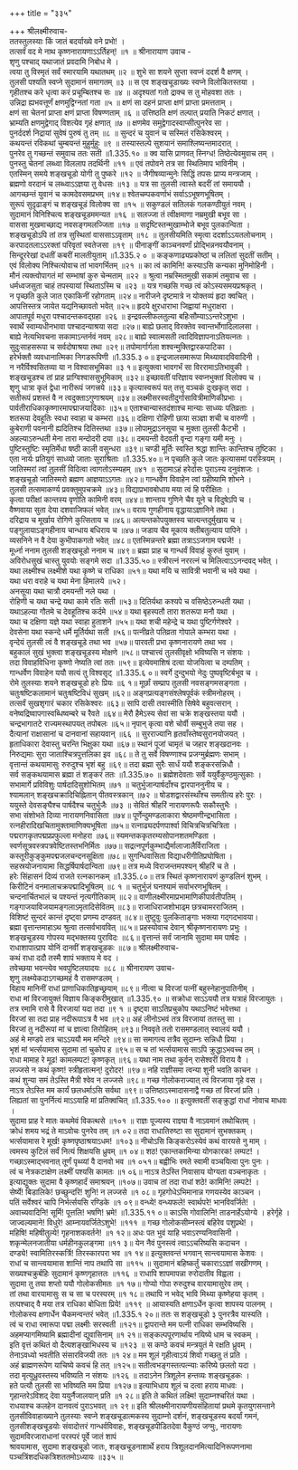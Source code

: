 +++
title = "३३५"

+++
श्रीलक्ष्मीरुवाच-  
ततस्तुलस्याः किं जातं बदर्याख्ये वने प्रभो! ।  
तत्सर्वं वद मे नाथ कृष्णनारायणाऽऽर्तिहन्! ॥१ ॥
श्रीनारायाण उवाच -  
शृणु पश्चाद् यथाजातं प्रवदामि निबोध मे ।  
त्वया तु विस्मृतं सर्वं स्मारयामि यथातथम् ॥२ ॥
शुभे सा शयने सुप्ता स्वप्नं ददर्श वै क्षणम् ।  
तुलसी पश्यति स्वप्ने सुदामानं समागतम् ॥३ ॥
स एव शङ्खचूडाख्यः स्वप्ने विलोकितस्तया ।  
गृहीतश्च करे धृत्वा करं प्रचूम्बितश्च सः ॥४ ॥
अदृश्यतां गतो द्राक्च स तु मोहवशा ततः ।  
उन्निद्रा ह्यभवत्तूर्णं क्षणमुद्विग्नतां गता ॥५ ॥
क्षणं सा दहनं प्राप्ता क्षणं प्राप्ता प्रमत्तताम् ।  
क्षणं सा चेतनां प्राप्ता क्षणं प्राप्ता विषण्णताम् ॥६ ॥
उत्तिष्ठति क्षणं तल्पात् प्रयाति निकटं क्षणात् ।  
भ्राम्यति क्षणमुद्वेगाद् विशत्येव गृहं क्षणात् ॥७ ॥
क्षणमेव समुद्वेगादस्वाप्सीत्पुनरेव सा ।  
पुनर्ददर्श निद्रायां सुवेषं पुरुषं तु तम् ॥८ ॥
सुन्दरं च युवानं च सस्मितं रसिकेश्वरम् ।  
कथयन्तं रविकथां चुम्बयन्तं मुहुर्मुहुः ॥९ ॥
तस्यास्तल्पे सुशयानं समाश्लिष्यन्तमादरात् ।  
पुनरेव तु गच्छन्तं समुवाच ततः सती ॥1.335.१० ॥
क्व यासि प्राणवत् स्निग्ध! तिष्ठेत्येवमुवाच तम् ।  
पुनस्तु चेतनां लब्ध्वा विललाप तदर्थिनी ॥११ ॥
एवं तपोवने तत्र सा स्थितिमाप भाविनीम् ।  
एतस्मिन् समये शङ्खचूडो योगी तु पुष्करे ॥१२ ॥
जैगीषव्यान्मुनेः सिद्धिं तपसः प्राप्य मन्त्रजाम् ।  
ब्रह्मणो वरदानं च लब्ध्वाऽऽज्ञया तु वेधसः ॥१३ ॥
यत्र सा तुलसी त्वास्ते बदरीं तां समाययौ ।  
आगच्छन्तं युवानं च कामदेवसमप्रभम् ॥१४॥
श्वेतचम्पकवर्णाभं सर्वाऽऽभूषणभूषितम् ।  
सुरूपं सुदृढाङ्गं च शङ्खचूडं विलोक्य सा ॥१५ ॥
सकुण्डलं सतिलकं गलकण्ठीयुतं नवम् ।  
सुदामानं विनिश्चित्य शङ्खचूडममन्यत ॥१६ ॥
सलज्जा तं त्वीक्षमाणा नम्रमुखी बभूव सा ।  
वाससा मुखमाच्छाद्य नवसङ्गमलज्जिता ॥१७ ॥
सदृष्टिस्तन्मुखाम्भोजे बभूव पुलकान्विता ।  
शङ्खचूडोऽपि तां तत्र सुस्थितां वाससाऽऽवृताम् ॥१८ ॥
तुलसीयमिति स्मृत्वा ददर्शाऽऽयतलोचनाम् ।  
करपादतलाऽऽरक्तां परिवृतां स्वतेजसा ॥१९ ॥
पीनाङ्गीं काञ्चनवर्णां प्रोद्भिन्ननवयौवनाम् ।  
सिन्दूररेखां दधतीं कबरीं मालतीयुताम् ॥1.335.२ ० ॥
कङ्कणाढ्यप्रकोष्ठां च ललितां सुदतीं सतीम् ।  
एवं विलोक्य निश्चित्योवाच तां भावगर्भितम् ॥२१ ॥
का त्वं कामिनि! कस्याऽसि कन्यका मुनिमोहिनी ।  
मौनं त्यक्त्वोपागतं मां सम्भाषां कुरु चेन्मताम् ॥२२ ॥
श्रुत्वा नम्रस्मितमुखी सकामं तमुवाच सा ।  
धर्मध्वजसुता चाहं तपस्यायां स्थिताऽस्मि च ॥२३ ॥
यत्र गच्छसि गच्छ त्वं कोऽस्यसमयप्रश्रकृत् ।  
न पृच्छति कुले जात एकाकिनीं रहोगताम् ॥२४॥
नारीजने दृष्टमात्रे न योक्तव्यं हृदा क्वचित् ।  
आपत्तिस्तत्र जायेत यद्यनिच्छावतो भवेत् ॥२५॥
हृदये क्षुरधाराभा जिह्वायां मधुराक्षरा ।  
आपातपूर्व मधुरा पश्चादन्तकवद्ग्रहा ॥२६ ॥
इन्द्रवल्लीफलतुल्या बहिःसौम्याऽऽन्तरेऽशुभा ।  
स्वार्थे स्वाम्यधीनभावा पश्चादन्याश्रया सदा ॥२७॥
बाह्ये छलाद् विरक्तेव स्वान्तर्भोगादिलालसा ।  
बाह्ये नेत्यभिवचना सकामाऽन्तर्नवं नवम् ॥२८॥
बाह्ये स्वात्मसती त्वादिविज्ञापनाऽतियत्नतः ।  
सुदुःसाहसरूपा च सर्वदोषाश्रया तथा ॥२९॥
तपोमार्गार्गला शश्वन्मुक्तिद्वारकपाटिका ।  
हरेर्भक्तौ व्यवधानात्मिका निगडरूपिणी ॥1.335.३ ०॥
इन्द्रजालसमारूपा मिथ्यावादविवादिनी ।  
न नरैर्विश्वसितव्या या न विश्वासभूमिका ॥३ १॥
इत्युक्त्वा भावगर्भं सा विररामाऽतिभावुकी ।  
शङ्खचूडश्च तां प्राह प्राग्विश्वाससुभूमिकाम् ॥३२॥
इच्छावतीं परिज्ञाय स्वप्नभुक्तां विलोक्य च ।  
शृणु धात्रा कृतं द्वेधा नारीरूपं जगत्त्रये ॥३३॥
कृत्यास्वरूपं यत् तत्तु वञ्चकं दुःखकृत् सदा ।  
सतीरूपं प्रशस्तं वै न त्वदुक्ताऽगुणाश्रयम् ॥३४॥
लक्ष्मीसरस्वतीदुर्गासावित्रीमाणिकीप्रभाः ।  
पार्वतीराधिकाकृष्णारमापद्माजयादिकाः ॥३५॥
एताश्चान्यास्तदंशाश्च मान्याः साध्व्यः पतिव्रताः ।  
शतरूपा देवहूतिः स्वधा स्वाहा च कम्भरा ॥३६॥
दक्षिणा रोहिणी छाया सञ्ज्ञा शची च वारुणी ।  
कुबेराणी पवनानी ह्यदितिश्च दितिस्तथा ॥३७॥
लोपामुद्राऽनसूया च मुक्ता तुलसी कैटभी ।  
अहल्याऽरुन्धती मेना तारा मन्दोदरी दया ॥३८॥
दमयन्ती वेदवती वृन्दा गङ्गा यमी मनुः ।  
पुष्टिस्तुष्टिः स्मृतिर्मेधा षष्ठी काली वसुन्धरा ॥३९॥
चण्डी मूर्तिः स्वस्ति श्रद्धा शान्तिः कान्तिश्च तुष्टिका ।  
एता नार्यः प्रतियुगं साध्व्यो जाताः सुराश्रिताः ॥1.335.४०॥
न पृच्छति कुले जातः कृत्यासमां परस्त्रियम् ।  
जातिस्मरां त्वां तुलसीं विदित्वा त्वागतोऽस्म्यहम् ॥४१ ॥
सुदामाऽहं हरेर्दासः पुराऽस्य दनुवंशजः ।  
शङ्खचूडो जातिस्मरो ब्रह्मण आज्ञयाऽऽगतः ॥४२॥
गान्धर्वेण विवाहेन त्वां ग्रहीष्यामि शोभने ।  
तुलसी तत्समाकर्ण्य प्रवक्तुमुपचक्रमे ॥४३॥
विद्याप्रभावबोधाय मया त्वं हि परीक्षितः ।  
कृत्वा परीक्षां कान्तस्य वृणोति कामिनी वरम् ॥४४॥
शान्ताय गुणिने चैव यूने च विदुषेऽपि च ।  
वैष्णवाया सुता देया दशवाजिफलं भवेत् ॥४५॥
वराय गुणहीनाय वृद्धायाऽज्ञानिने तथा ।  
दरिद्राय च मूर्खाय रोगिणे कुत्सिताय च ॥४६॥
अत्यन्तकोपयुक्तस्य चात्यन्तदुर्मुखाय च ।  
पङ्गुलायाऽङ्गहीनाय चान्धाय बधिराय च ॥४७॥
जडाय चैव मूकाय क्लीबतुल्याय पापिने ।  
व्यसनिने न वै देया कुभीपाकगतो भवेत् ॥४८॥
एतस्मिन्नन्तरे ब्रह्मा तत्राऽऽजगाम पद्मजे! ।  
मूर्ध्ना ननाम तुलसी शङ्खचूडो ननाम च ॥४९॥
ब्रह्मा प्राह च गान्धर्वं विवाहं कुरुतं युवाम् ।  
अविरोधसुखं चास्तु युवयोः सङ्गमे सदा ॥1.335.५०॥
स्त्रीरत्नं नररत्नं च मिलित्वाऽऽनन्दवद् भवेत् ।  
यथा लक्ष्मीश्च लक्ष्मीशे यथा कृष्णे च राधिका ॥५१॥
यथा मयि च सावित्री भवानी च भवे यथा ।  
यथा धरा वराहे च यथा मेना हिमालये ॥५२।  
अनसूया यथा चात्रौ दमयन्ती नले यथा ।  
रोहिणी च यथा चन्द्रे यथा कामे रतिः सती ॥५३॥
दितिर्यथा कश्यपे च वसिष्ठेऽरुन्धती यथा ।  
यथाऽहल्या गौतमे च देवहूतिश्च कर्दमे ॥५४॥
यथा बृहस्पतौ तारा शतरूपा मनौ यथा ।  
यथा च दक्षिणा यज्ञे यथा स्वाहा हुताशने ॥५५॥
यथा शची महेन्द्रे च यथा पुष्टिर्गणेश्वरे ।  
देवसेना यथा स्कन्दे धर्मे मूर्तिर्यथा सती ॥५६॥
पत्नीव्रते पतिव्रता गोपाले कम्भरा यथा ।  
वृन्देयं तुलसी त्वं वै शङ्खचूडे तथा भव ॥५७॥
पारवती प्रभा कृष्णनारायणे तथा भव ।  
बहुकालं सुखं भुक्त्वा शङ्खचूडस्य मोक्षणे ॥५८॥
पश्चात्त्वं तुलसीवृक्षो भविष्यसि न संशयः ।  
तदा विवाहविधिना कृष्णो नेष्यति त्वां ततः ॥५९॥
इत्येवमाशिषं दत्वा योजयित्वा च दम्पतिम् ।  
गान्धर्वेण विवाहेन ययौ सत्यं तु विश्वसृट् ॥1.335.६ ०॥
स्वर्गे दुन्दुभयो नेदुः पुष्पवृष्टिर्बभूव च ।  
रोमे तुलस्याः शयने शङ्खचूडो हरेः प्रियः ॥६ १॥
मूर्छां सम्प्राप तुलसी नवसङ्गमसङ्गता ।  
चतुःषष्टिकलामानं चतुःषष्टिविधं सुखम् ॥६२॥
अङ्गप्रत्यङ्गसंश्लेषपूर्वकं स्त्रीमनोहरम् ।  
तत्सर्वं सुखशृगारं चकार रसिकेश्वरः ॥६३॥
सापि दासी तवास्मीति सिषेवे बहुवत्सरान् ।  
वनेष्वद्रिष्वापगास्वब्धिष्वम्बरे च रैवते ॥६४॥
मेरौ हैमेऽस्य सेवां सा चक्रे शङ्खस्तया ययौ ।  
चन्द्रभागातटे राज्यमस्थापयत् तपोबलः ॥६५॥
नृपान् कृत्वा वशे चोर्वी सम्बुभुजे तया सह ।  
दैत्यानां राक्षासानां च दानवानां सहायवान् ॥६६ ॥
सुरराज्यानि हृतवाँस्तेष्वसुरानयोजयत् ।  
हृताधिकारा देवास्तु चरन्ति भिक्षुका यथा ॥६७॥
स्थानं पूजां चामृतं च जहार शङ्खदानवः ।  
निरुद्यमाः सुरा जाताश्चित्रपुत्तलिका इव ॥६८॥
ते तु सर्वे विषण्णाश्च प्रजग्मुर्ब्रह्मणः सभाम् ।  
वृत्तान्तं कथयामासुः रुरुदुश्च भृशं बहु ॥६९॥
तदा ब्रह्मा सुरैः सार्धं ययौ शङ्करसन्निधौ ।  
सर्व सङ्कथयामास ब्रह्मा तं शङ्करं ततः ॥1.335.७० ॥
ब्रह्मेशदेवताः सर्वे ययुर्वैकुण्ठमुत्सुकाः ।  
सभामार्गे प्रविविशुः पार्षदादिसुशोभितम् ॥७१ ॥
चतुर्भुजान्पार्षदाँश्च द्वारपाननुनीय च ।  
श्यामलान् शङ्खचक्रादिचिह्नितान् पीतवस्त्रकान् ॥७२ ॥
षोडशद्वारसंस्थाँश्च समतीत्य हरेः पुरः ।  
ययुस्ते देवसङ्घैश्च पार्षदैश्च चतुर्भुजैः ॥७३ ॥
सेवितं श्रीहरिं नारायणरूपैः सकौस्तुभैः ।  
सभा संशोभते दिव्या नारायणनिवासिता ॥७४॥
पूर्णेन्दुमण्डलाकारा श्रेष्ठमणीन्द्रभासिता ।  
रत्नहीरादिखचितामुक्तामाणिक्यभूषिता ॥७५॥
रत्नाढ्यदर्पणपार्श्वा विचित्रचित्रचित्रिता ।  
पद्मरागकृतपद्मप्रप्रफुल्ला मनोहरा ॥७६॥
स्यमन्तककृतरम्यसोपानशतमण्डिता ।  
स्वर्णसूत्रवस्त्रपत्रवेष्टितस्तभनिर्मितः ॥७७॥
सद्रत्नपूर्णकुम्भाद्यैर्मालाजालैर्विराजिता ।  
कस्तूरीकुङ्कुमपद्मजलचन्दनसूक्षिता ॥७८॥
सुगन्धिवासिता विद्याधरीगीतिप्रघोषिता ।  
सहस्रयोजनायामा सिद्धर्षिपार्षदान्विता ॥७९॥
तत्र मध्ये विराजन्तमपश्यन् श्रीहरिं च ते ।  
हरेः सिंहासनं दिव्यं राजते रत्नकानकम् ॥1.335.८०॥
तत्र स्थितं कृष्णनारायणं कुण्डलिनं शुभम् ।  
किरीटिनं वनमालाचक्रपद्मादिभूषितम् ॥८ १ ॥
चतुर्भुजं घनश्यामं सर्वाभरणभूषितम् ।  
चन्दनार्चितभालं च पश्यन्तं नृत्यगीतिकाम् ॥८२॥
वाणीलक्ष्मीरमाप्रभामाणिकीपार्वतीपतिम् ।  
गङ्गाजयाविजयामङ्गलाऽमृतादिसेवितम् ॥८३॥
राजाधिराजशोभाढ्म छत्रचामरराजितम् ।  
विशिष्टं सुन्दरं कान्तं दृष्ट्वा प्रणम्य दण्डवत् ॥८४॥
तुष्टुवुः पुलकिताङ्गाः भक्त्या गद्गदभावया।  
ब्रह्मा वृत्तान्तमाहाऽथ श्रुत्वा तत्सर्वभाववित् ॥८५॥
प्रहस्योवाच देवान् श्रीकृष्णनारायणः प्रभुः ।  
शङ्खचूडस्य गोपस्य मद्भक्तस्य पुराविदः ॥८६॥
वृत्तान्तं सर्वं जानामि सुदामा मम पार्षदः ।  
राधाशापात्प्राप योनिं दानवीं शङ्खचूडकः ॥८७॥
श्रीलक्ष्मीरुवाच-  
कथं राधा ददौ तस्मै शापं भक्ताय मे वद ।  
तवेच्छया भवन्त्येव भवपुष्टिलयादयः ॥८८ ॥
श्रीनारायण उवाच-  
शृणु लक्ष्म्येकदाऽगच्छमहं वै रासमण्डलम् ।  
विहाय मानिनीं राधां प्राणाधिकातिहृच्छ्रयाम् ॥८९॥
नीत्वा च विरजां पत्नीं बहुस्नेहानुपातिनीम् ।  
राधा मां विरजायुक्तं विज्ञाय किङ्करीमुखात् ॥1.335.९० ॥
सक्रोधा साऽऽययौ तत्र यत्राहं विरजायुतः ।  
तत्र रमामि रासे वै विरजायां यदा तदा ॥९ १ ॥
दृष्ट्वा साऽतिप्रचुकोप यथाऽनिष्टं भवेत्तथा ।  
विरजां सा तदा प्राह नदीरूपाऽत्र वै भव ॥९२॥
अहं लीनोऽभवं तत्र विरजायां ततस्तु सा ।  
विरजां तु नदीरूपां मां च ज्ञात्वा तिरोहितम् ॥९३॥
निववृते ततो रासमण्डलात् स्वालयं ययौ ।  
अहं मे मण्डपे तत्र चाऽऽययौ मम मन्दिरे ॥९४॥
सा समागत्य तत्रैव सुदाम्नः सन्निधौ प्रिया ।  
भृशं मां भर्त्सयामास सुदामा तां चुकोप ह ॥९५॥
स च तां भर्त्सयामास साऽपि क्रुद्धाऽभवच्च तम् ।  
राधा मामाह रे मूढ! कामलम्पट! कृष्णकृत् ॥९६॥
यथा नाम तथा कुर्वन् रासेश्वरीं विराय वै ।  
लज्जसे न कथं कृष्ण! स्त्रीहृतात्मन्! दुरोदर! ॥९७॥
नहि राज्ञीसमा त्वन्या शुनी भवति काचन ।  
कथं शुन्या समं तेऽस्ति मैत्री श्वेव न लज्जसे ॥९८॥
गच्छ गोलोकराज्यात् त्वं विरजाया गृहे वस ।  
नाऽत्र तेऽस्ति मम कार्यं छलधर्माऽसि सर्वथा ॥९९॥
उत्तिष्ठाऽस्मादासनाद्वै गच्छ तां विरजां प्रति ।  
लिह्यतां सा पुनर्नित्यं माऽऽयाहि मां प्रतिक्वचित् ॥1.335.१०० ॥
इत्युक्तवतीं सङ्क्रुद्धां राधां नोवाच माधवः ।  
सुदामा प्राह रे मातः कथमेवं विकत्थसे ॥१०१ ॥
राज्ञः पूज्यस्य राज्ञ्या वै नाऽवमानं तथोचितम् ।  
क्रोधं शमय भद्रं ते माऽवोचः पुनरेव तम् ॥१ ०२॥
तदा राधातिरुष्टा सा सुदामानं सुभक्तकम् ।  
भर्त्सयामास रे मूर्ख! कृष्णपृष्ठाश्रयाऽधम! ॥१०३॥
नीचोऽसि किङ्करोऽस्येवं कथं वारयसे नु माम् ।  
त्वमस्य कुटिलं सर्वं नित्यं शिक्षयसि ध्रुवम् ॥१ ०४॥
शठ! एकान्तकामिन्या योगकारक! लम्पट! ।  
गच्छाऽस्माद्भवनात् तूर्णं पृथ्व्यां वै दानवो भव ॥१ ०५१॥
बह्वीभिः रमते स्वामी वञ्चयित्वा पुनः पुनः ।  
त्वं च नेत्रकटाक्षेण लक्ष्मीं पश्यसि कामतः ॥१ ०६॥
नाऽत्र तेऽस्ति निवासाय योग्यता वञ्चनाकृतः ।  
इत्याद्युक्तः सुदामा वै कृष्णहार्दं समाश्रयन् ॥१०७॥
उवाच तां तदा राधां शठे! कामिनि! लम्पटे! ।  
सेर्ष्ये! बिडालिके! छच्छुन्दरि! शुनि! न लज्जसे ॥१ ०८॥
गृहगोधेऽभिमानान्न गणयस्येव काञ्चन ।  
पतिं सर्वेश्वरं चापि निर्भर्त्सयसि रण्डिके ॥१ ०९॥
वन्ध्ये! वन्ध्यफले! स्वार्थपरे! भानविवर्जिते! ।  
अवाच्यवादिनि! सूर्मि! पूत्तलि! भषणि! भ्रमे! ॥1.335.११ ०॥
काऽसि गोवालिनि! ताडनार्हेऽयोग्ये । हरेर्गृहे ।  
जाज्वल्यमाने! विधुरे! आम्नायवर्जितेऽशुभे! ॥१११ ॥
गच्छ गोलोकसीम्नस्त्वं बहिरेव पशुप्रथे! ।  
महिषि! महिषीतुल्ये! गृहनाशकवर्तने! ॥१ १२॥
अधः पत भुवं याहि भवाऽरण्यनिवासिनी ।  
शकृन्मेलनजातीया धर्महीनकुलङ्गमा ॥११ ३॥
येन नैवं पुनस्त्वं त्वाऽऽचरिष्यसि कदाचन ।  
दण्ड्ये! स्वामितिरस्कर्त्रि! तिरस्कारपरा भव ॥१ १४॥
इत्युक्तवन्तं भगवान् सान्त्वयामास केशवः ।  
राधां च सान्त्वयामास शान्तिं नाप तथापि सा ॥११५ ॥
सुदामानं बहिष्कर्तुं चकाराऽऽज्ञां सखीगणम् ।  
सख्यश्चक्रुर्बहिः सुदामानं कृष्णगृहात्ततः ॥११६ ॥
राधापि शापमापन्ना रुरोदातीव विह्वला ।  
सुदामा तु तया शप्तो ययौ गोलोकसीमतः ॥१ १७॥
गोप्यो गोपा रुरुदुश्च वारयामासुरेव तम् ।  
तां तथा वारयामासुः स च सा च परस्परम् ॥१ १८॥
तथापि न भवेद् भावि मिथ्या कृष्णेहया कृतम् ।  
तत्पश्चाद् वै मया तत्र राधिका बोधिता प्रिये! ॥११९ ॥
आयास्यति क्षणाऽर्धेन कृत्वा शापस्य पालनम् ।  
गोलोकस्य क्षणार्धेन चैकमन्वन्तरं भवेत् ॥1.335.१ २०॥
ततः स शङ्खचूडो ३ पुनरत्रैव यास्यति ।  
त्वं च राधा रमारूपा पद्मा लक्ष्मीः सरस्वती ॥१२१॥
द्वापरान्ते मम पत्नी राधिका सम्भविष्यसि ।  
अहमप्यागमिष्यामि ब्रह्मादीनां द्युवासिनाम् ॥१ २१॥
सङ्कल्पपूरणार्थाय नयिष्ये धाम च स्वकम् ।  
इति वृत्तं कथितं वो दैत्यशङ्खाभिधस्य च ॥१२३ ॥
स कण्ठे कवचं मन्त्रयुतं मे रक्षति ध्रुवम् ।  
तेनाऽवध्यो भवतीति संसारविजयी ततः ॥१ २४॥
मम शूलं गृहीत्वाऽयं शिवो गच्छतु तं प्रति ।  
अहं ब्राह्मणरूपेण याचिष्ये कवचं हि तत् ॥१२५॥
सतीत्वभङ्गस्तत्पत्न्याः करिष्ये छलतो यदा ।  
तदा मृत्युध्रुवस्तस्य भविष्यति न संशयः ॥१२६ ॥
तदाऽनेन त्रिशूलेन हन्तव्यः शङ्खचूडकः ।  
हते पत्यौ तुलसी सा भविष्यति मम प्रिया ॥१२७॥
इत्याभिधाय शूलं च दत्वा हराय माधवः ।  
गृहान्तरेऽविशद् देवा ययुर्नैजालयान् प्रति ॥१ २८॥
इति ते कथितं लक्ष्मि! सुदाम्नश्चरितं यथा ।  
राधयाश्च कलहेन दानवत्वं पुराऽभवत् ॥१ २९॥
इति श्रीलक्ष्मीनारायणीयसंहितायां प्रथमे कृतयुगसन्ताने तुलसीविवाहाख्याने तुलस्याः स्वप्ने शङ्खचूडात्मकस्य सुदाम्नो दर्शनं, शङ्खचूडस्य बदर्यां गमनं, तुलसीशङ्खचूडयोः संवादोत्तरं गान्धर्वविवाहः, शङ्खचूडपीडितदेवा वैकुण्ठं जग्मुः, नारायणः सुदामविरजाराधानां परस्परं पूर्वे जातं शापं  
श्रावयामास, सुदामा शङ्खचूडो जातः, शङ्खचूडनाशार्थे हराय त्रिशूलदानमित्यादिनिरूपणनामा पञ्चत्रिंशदधिकत्रिशततमोऽध्यायः ॥३३५ ॥
    
